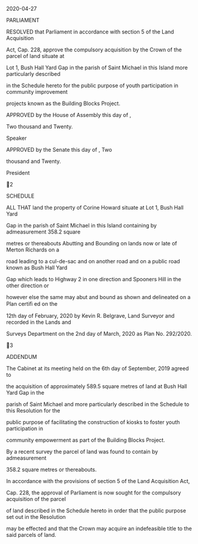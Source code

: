 2020-04-27

PARLIAMENT

RESOLVED that Parliament in accordance with section 5 of the Land Acquisition

Act, Cap. 228, approve the compulsory acquisition by the Crown of the parcel of land situate at

Lot 1, Bush Hall Yard Gap in the parish of Saint Michael in this Island more particularly described

in the Schedule hereto for the public purpose of youth participation in community improvement

projects known as the Building Blocks Project.

APPROVED by the House of Assembly this          day of                                     ,

Two thousand and Twenty.

Speaker

APPROVED by the Senate this              day of                                               , Two

thousand and Twenty.

President

2

SCHEDULE

ALL  THAT  land  the  property  of  Corine  Howard  situate  at  Lot  1,  Bush  Hall Yard

Gap in the parish of Saint Michael in this Island containing by admeasurement 358.2 square

metres or thereabouts Abutting and Bounding on lands now or late of Merton Richards on a

road leading to a cul-de-sac and on another road and on a public road known as Bush Hall Yard

Gap  which  leads  to  Highway  2  in  one  direction  and  Spooners  Hill  in  the  other  direction  or

however else the same may abut and bound as shown and delineated on a Plan certiﬁ ed on the

12th day of February, 2020 by Kevin R. Belgrave, Land Surveyor and recorded in the Lands and

Surveys Department on the 2nd day of March, 2020 as Plan No. 292/2020.

3

ADDENDUM

The  Cabinet  at  its  meeting  held  on  the  6th  day  of  September,  2019  agreed  to

the acquisition of approximately 589.5 square metres of land at Bush  Hall Yard Gap in the

parish of Saint Michael and more particularly described in the Schedule to this Resolution for the

public  purpose  of  facilitating  the  construction  of  kiosks  to  foster  youth  participation  in

community empowerment as part of the Building Blocks Project.

By  a  recent  survey  the  parcel  of  land  was  found  to  contain  by  admeasurement

358.2 square metres or thereabouts.

In  accordance  with  the  provisions  of  section  5  of  the  Land  Acquisition  Act,

Cap. 228, the approval of Parliament is now sought for the compulsory acquisition of the parcel

of land described in the Schedule hereto in order that the public purpose set out in the Resolution

may be effected and that the Crown may acquire an indefeasible title to the said parcels of land.

